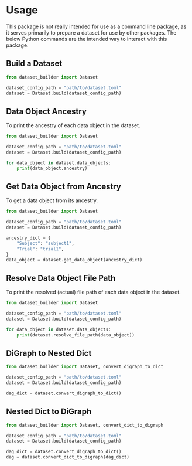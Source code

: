 # Usage

This package is not really intended for use as a command line package, as it serves primarily to prepare a dataset for use by other packages. The below Python commands are the intended way to interact with this package.

## Build a Dataset
```python
from dataset_builder import Dataset

dataset_config_path = "path/to/dataset.toml"
dataset = Dataset.build(dataset_config_path)
```

## Data Object Ancestry
To print the ancestry of each data object in the dataset.
```python
from dataset_builder import Dataset

dataset_config_path = "path/to/dataset.toml"
dataset = Dataset.build(dataset_config_path)

for data_object in dataset.data_objects:
    print(data_object.ancestry)
```

## Get Data Object from Ancestry
To get a data object from its ancestry.
```python
from dataset_builder import Dataset

dataset_config_path = "path/to/dataset.toml"
dataset = Dataset.build(dataset_config_path)

ancestry_dict = {
    "Subject": "subject1",
    "Trial": "trial1",
}
data_object = dataset.get_data_object(ancestry_dict)
```

## Resolve Data Object File Path
To print the resolved (actual) file path of each data object in the dataset.
```python
from dataset_builder import Dataset

dataset_config_path = "path/to/dataset.toml"
dataset = Dataset.build(dataset_config_path)

for data_object in dataset.data_objects:
    print(dataset.resolve_file_path(data_object))
```

## DiGraph to Nested Dict
```python
from dataset_builder import Dataset, convert_digraph_to_dict

dataset_config_path = "path/to/dataset.toml"
dataset = Dataset.build(dataset_config_path)

dag_dict = dataset.convert_digraph_to_dict()
```

## Nested Dict to DiGraph
```python
from dataset_builder import Dataset, convert_dict_to_digraph

dataset_config_path = "path/to/dataset.toml"
dataset = Dataset.build(dataset_config_path)

dag_dict = dataset.convert_digraph_to_dict()
dag = dataset.convert_dict_to_digraph(dag_dict)
```